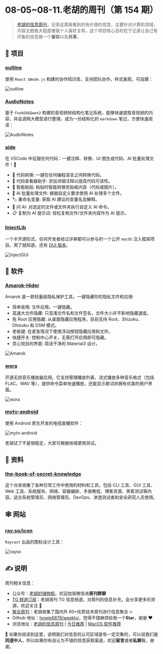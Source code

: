# 08-05~08-11.老胡的周刊（第 154 期）

> [老胡的信息周刊](https://weekly.howie6879.com/)，记录这周我看到的有价值的信息，主要针对计算机领域，内容主题极大程度被我个人喜好主导。这个项目核心目的在于记录让自己有印象的信息做一个**留存**以及**共享**。

## 🎯 项目

### [outline](https://github.com/outline/outline)

使用 `React &Node.js` 构建的协作知识库，支持团队协作，样式美观，可自建：

![outline](https://images-1252557999.file.myqcloud.com/uPic/outline.jpg)

### [AudioNotes](https://github.com/harry0703/AudioNotes)

基于 `FunASR&Qwen2` 构建的音视频转结构化笔记系统，能够快速提取音视频的内容，并且调用大模型进行整理，成为一份结构化的 `markdown` 笔记，方便快速阅读：

![AudioNotes](https://images-1252557999.file.myqcloud.com/uPic/AudioNotes.jpg)

### [aide](https://github.com/nicepkg/aide/)

在 VSCode 中征服任何代码：一键注释、转换、UI 图生成代码、AI 批量处理文件！💪

- 🔄 代码转换: 一键在任何编程语言之间转换代码。
- 📖 代码查看器助手: 添加详细注释以提高代码可读性。
- 🔀 智能粘贴: 粘贴时智能转换剪贴板内容（代码或图片）。
- 🤖 AI 批量处理文件: 根据自定义要求使用 AI 处理多个文件。
- 🏷 重命名变量: 获取 AI 建议的变量名及解释。
- 💬 问 AI: 对选定的文件或文件夹执行自定义 AI 命令。
- 📋 复制为 AI 提示词: 轻松复制文件/文件夹内容作为 AI 提示。

### [InjectLib](https://github.com/QiuChenly/InjectLib)

一个半开源形式、任何开发者经过评审都可以参与的一个公开 `macOS` 注入框架项目。用了就知道，还有 [GUI 版本](https://github.com/wibus-wee/InjectGUI)。

![InjectGUI](https://images-1252557999.file.myqcloud.com/uPic/InjectGUI.jpg)

## 🤖 软件

### [Amarok-Hider](https://github.com/deltazefiro/Amarok-Hider)

Amarok 是一款轻量级隐私保护工具，一键隐藏你的隐私文件和应用:

- 简单易用: 文件应用，一键隐藏。
- 高速大文件隐藏: 只混淆文件名和文件签名，文件大小并不影响隐藏速度。
- 免 Root 应用隐藏: 从桌面隐藏应用程序。目前支持 Root、Shizuku、Dhizuku 和 DSM 模式。
- 老板键: 在紧急情况下使用浮动按钮隐藏应用和文件。
- 快捷开关: 控制中心开关，无需打开应用即可隐藏。
- 赏心悦目的界面: 简洁干净的 Material3 设计。

![Amarok](https://images-1252557999.file.myqcloud.com/uPic/Amarok.jpg)

### [wora](https://github.com/hiaaryan/wora/)

开源无损音乐播放器应用。它支持管理播放列表、流式播放多种音乐格式（包括 FLAC、WAV 等），提供命令菜单快速播放，还能显示歌词并拥有优美的用户界面。

![wora](https://images-1252557999.file.myqcloud.com/uPic/wora.jpg)

### [mytv-android](https://github.com/yaoxieyoulei/mytv-android)

使用 Android 原生开发的电视直播软件：

![mytv-android](https://cdn.jsdelivr.net/gh/howie6879/oss/uPic/mytv-android.jpg)

老胡试了不是很稳定，大家可根据地域使用测试。

## 👀 资料

### [the-book-of-secret-knowledge](https://github.com/trimstray/the-book-of-secret-knowledge)

这个仓库收集了各种日常工作中使用的材料和工具，包括 CLI 工具、GUI 工具、Web 工具、系统服务、网络、容器编排、手册教程、博客资源、黑客测试等内容。适合系统管理员、网络管理员、DevOps、渗透测试者和安全研究人员使用。

## 🕸 网站

### [ray.so/icon](https://ray.so/icon)

`Raycast` 出品的图标设计工具：

![rayso](https://images-1252557999.file.myqcloud.com/uPic/rayso.jpg)

## ✍️ 说明

周刊相关信息：

- 公众号：[老胡的储物柜](https://images-1252557999.file.myqcloud.com/uPic/ETIbMe.jpg)，欢迎加我微信进**周刊群聊**
- [TG 频道订阅](https://t.me/howie_weekly)：老胡周刊 TG 信息频道，对周刊的信息补充，会分享更多的资源，欢迎关注 👏
- [聚合周刊](https://www.fre321.com/weekly)：老胡收集了国内外 60+优质技术周刊进行信息聚合 🔥
- Github 地址：[howie6879/weekly/](https://github.com/howie6879/weekly/)，觉得不错麻烦给我一个**Star**，谢谢 ❤️
- 浏览地址：[老胡的信息周刊](https://weekly.howie6879.com) | [今日推荐](https://weekly.howie6879.com/recommend/index.html) | [MacOS 软件推荐](https://weekly.howie6879.com/soft/mac.html)

🙌 如果你阅读到这里，说明我们对信息的认可区域是有一定交集的，可以说我们是**同道中人**，所以如果你有自认为不错的信息获取渠道，欢迎**留言**或者**私聊**我，谢谢。
